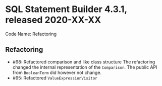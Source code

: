 # SQL Statement Builder 4.3.1, released 2020-XX-XX

Code Name: Refactoring

## Refactoring
 
* #98: Refactored comparison and like class structure
   The refactoring changed the internal representation of the `Comparison`.
   The public API from `BooleanTerm` did however not change.
* #95: Refactored `ValueExpressionVisitor` 
